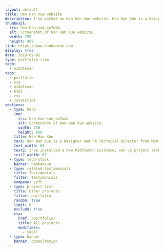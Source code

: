 ```yaml
---
layout: default
title: Han Han Xue website
description: I've worked on Han Han Xue website. Han Han Xue is a Designer and FX Technical Director from Montreal, Canada.
thumbnail:
  src: han-han-xue_oo7wab
  alt: Screenshot of Han Han Xue website.
  width: 759
  height: 459
link: https://www.hanhanxue.com
display: true
date: 2019-02-01
type: portfolio-item
tech:
  - middleman
tags:
  - portfolio
  - ssg
  - middleman
  - html
  - css
  - javascript
sections:
  - type: hero
    img:
      src: han-han-xue_oo7wab
      alt: Screenshot of Han Han Xue website.
      width: 759
      height: 459
    title: Han Han Xue
    text: Han Han Xue is a Designer and FX Technical Director from Montreal, Canada.
    text_width: 60
    text2: I've installed a new Middleman instance, set up project architecture, created all pages from designs, used Cloudinary for delivering images, optimized assets delivery, and used the latest best practices for boosting the site speed.
    text2_width: 62
  - type: tech-stack
    banner: hanhanxue
  - type: related-testimonials
    title: Testimonials
    filter: testimonials
    company: Lyft
  - type: project-list
    title: Other projects
    filter: portfolio
    random: true
    limit: 6
    exclude: true
    cta:
      href: /portfolio/
      title: All projects
      modifiers:
        - small
  - type: banner
    banner: consultation
---
```

